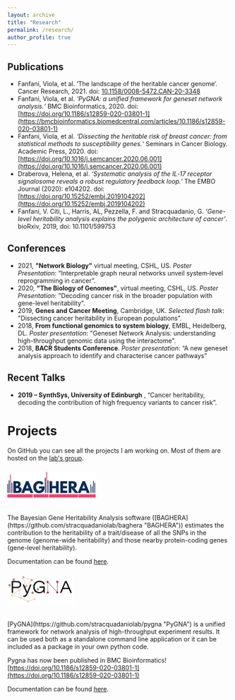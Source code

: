 ```yaml
---
layout: archive
title: "Research"
permalink: /research/
author_profile: true
---
```


## Publications
 * Fanfani, Viola, et al. ‘The landscape of the heritable cancer genome‘. Cancer Research, 2021. doi: [10.1158/0008-5472.CAN-20-3348](https://cancerres.aacrjournals.org/content/early/2021/03/12/0008-5472.CAN-20-3348)
 * Fanfani, Viola, et al. _‘PyGNA: a unified framework for geneset network analysis.‘_ BMC Bioinformatics, 2020. doi: [https://doi.org/10.1186/s12859-020-03801-1](https://bmcbioinformatics.biomedcentral.com/articles/10.1186/s12859-020-03801-1)
 * Fanfani, Viola, et al. _‘Dissecting the heritable risk of breast cancer: from statistical methods to susceptibility genes.‘_ Seminars in Cancer Biology. Academic Press, 2020. doi: [https://doi.org/10.1016/j.semcancer.2020.06.001](https://doi.org/10.1016/j.semcancer.2020.06.001)
 * Draberova, Helena, et al. _‘Systematic analysis of the IL‐17 receptor signalosome reveals a robust regulatory feedback loop.’_ The EMBO Journal (2020): e104202. doi: [https://doi.org/10.15252/embj.2019104202](https://doi.org/10.15252/embj.2019104202)
 * Fanfani, V.  Citi, L., Harris, AL, Pezzella, F. and Stracquadanio, G. _‘Gene-level heritability analysis explains the polygenic architecture of cancer’_. bioRxiv, 2019, doi: 10.1101/599753

## Conferences
 * 2021, __"Network Biology"__ virtual meeting, CSHL, US. _Poster Presentation_: “Interpretable graph neural networks unveil system‑level reprogramming in cancer”.
 * 2020, __"The Biology of Genomes"__, virtual meeting, CSHL, US. _Poster Presentation_: "Decoding cancer risk in the broader population with gene-level heritability".
 * 2019, __Genes and Cancer Meeting__, Cambridge, UK. _Selected flash talk_: "Dissecting cancer heritability in European populations".  
 * 2018, __From functional genomics to system biology__, EMBL, Heidelberg, DL. _Poster presentation_: "Geneset Network Analysis: understanding high-throughput genomic data using the interactome".  
 * 2018, __BACR Students Conference__.  _Poster presentation_: “A new geneset analysis approach to identify and characterise cancer pathways”    

## Recent Talks

 * __2019 – SynthSys, University of Edinburgh__ , “Cancer heritability, decoding the contribution of high frequency variants to cancer risk”. 
            

# Projects

On GitHub you can see all the projects I am working on. Most of them are hosted on the 
 [lab's group](https://github.com/stracquadaniolab "Github").

###  <img src="../images/logo.png" alt="drawing" width="200"/>
<br />
The Bayesian Gene Heritability Analysis software ([BAGHERA](https://github.com/stracquadaniolab/baghera "BAGHERA")) estimates the contribution to the heritability of a trait/disease of all the SNPs in the genome (genome-wide heritability) and those nearby protein-coding genes (gene-level heritability).

Documentation can be found [here](https://baghera.readthedocs.io/en/latest/ "Baghera").

###  <img src="../images/pygna_logo.png" alt="drawing" width="150"/>
<br />
[PyGNA](https://github.com/stracquadaniolab/pygna "PyGNA") is a unified framework for network analysis of high-throughput experiment results. It can be used both as a standalone command line application or it can be included as a package in your own python code.

Pygna has now been published in BMC Bioinformatics! [https://doi.org/10.1186/s12859-020-03801-1](https://doi.org/10.1186/s12859-020-03801-1)

Documentation can be found [here](https://pygna.readthedocs.io/en/latest/ "Pygna").
